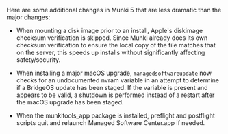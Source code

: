 Here are some additional changes in Munki 5 that are less dramatic than the major changes:

* When mounting a disk image prior to an install, Apple's diskimage checksum verification is skipped. Since Munki already does its own checksum verification to ensure the local copy of the file matches that on the server, this speeds up installs without significantly affecting safety/security.

* When installing a major macOS upgrade, `managedsoftwareupdate` now checks for an undocumented nvram variable in an attempt to determine if a BridgeOS update has been staged. If the variable is present and appears to be valid, a shutdown is performed instead of a restart after the macOS upgrade has been staged.

* When the munkitools_app package is installed, preflight and postflight scripts quit and relaunch Managed Software Center.app if needed.